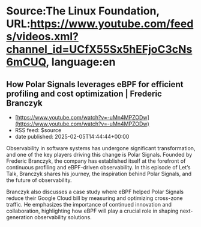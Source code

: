 # Source:The Linux Foundation, URL:https://www.youtube.com/feeds/videos.xml?channel_id=UCfX55Sx5hEFjoC3cNs6mCUQ, language:en

## How Polar Signals leverages eBPF for efficient profiling and cost optimization | Frederic Branczyk
 - [https://www.youtube.com/watch?v=-uMn4MPZODw](https://www.youtube.com/watch?v=-uMn4MPZODw)
 - RSS feed: $source
 - date published: 2025-02-05T14:44:44+00:00

Observability in software systems has undergone significant transformation, and one of the key players driving this change is Polar Signals. Founded by Frederic Branczyk, the company has established itself at the forefront of continuous profiling and eBPF-driven observability. In this episode of Let’s Talk, Branczyk shares his journey, the inspiration behind Polar Signals, and the future of observability. 

Branczyk also discusses a case study where eBPF helped Polar Signals reduce their Google Cloud bill by measuring and optimizing cross-zone traffic. He emphasizes the importance of continued innovation and collaboration, highlighting how eBPF will play a crucial role in shaping next-generation observability solutions.

